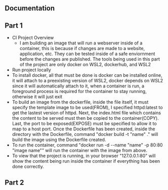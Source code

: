 ## Documentation

## Part 1
- CI Project Overview
  - I am building an image that will run a webserver inside of a container, this is because if changes are made to a website, application, etc. They can be tested inside of a safe enviornment before the changes are published. The tools being used in this part of the project are only docker on WSL2, dockerhub, and WSL2
- Run project locally 
 - To install docker, all that must be done is docker can be installed online, it will attach to a preexisting version of WSL2, docker depends on WSL2 since it will automatically attach to it, when a container is run, a foreground process is required for the container to stay running, otherwise it will just exit
  - To build an image from the dockerfile, inside the file itself, it must specify the template image to be used(FROM), I specified httpd:latest to get the lastest version of httpd. Next, the index.html file which contains the content to be served must then be copied to the container(COPY). Last, the port to be exposed(EXPOSE) must be specified to allow it to map to a host port. Once the Dockerfile has been created, inside the directory with the Dockerfile, command "docker build -t "name" ." will build the image using the Dockerfile created.
  - To run the container, command "docker run -d --name "name" -p 80:80 "image name"" will run the container with the image from above.
  - To view that the project is running, in your browser "127.0.0.1:80" will show the content being run inside the container if everything has been done correctly.
## Part 2

